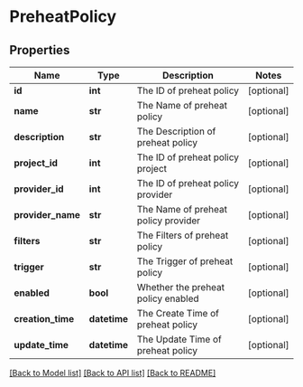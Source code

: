 # PreheatPolicy


## Properties
Name | Type | Description | Notes
------------ | ------------- | ------------- | -------------
**id** | **int** | The ID of preheat policy | [optional] 
**name** | **str** | The Name of preheat policy | [optional] 
**description** | **str** | The Description of preheat policy | [optional] 
**project_id** | **int** | The ID of preheat policy project | [optional] 
**provider_id** | **int** | The ID of preheat policy provider | [optional] 
**provider_name** | **str** | The Name of preheat policy provider | [optional] 
**filters** | **str** | The Filters of preheat policy | [optional] 
**trigger** | **str** | The Trigger of preheat policy | [optional] 
**enabled** | **bool** | Whether the preheat policy enabled | [optional] 
**creation_time** | **datetime** | The Create Time of preheat policy | [optional] 
**update_time** | **datetime** | The Update Time of preheat policy | [optional] 

[[Back to Model list]](../README.md#documentation-for-models) [[Back to API list]](../README.md#documentation-for-api-endpoints) [[Back to README]](../README.md)


